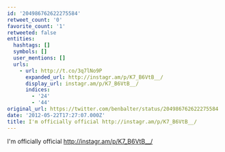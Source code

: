 ```yaml
---
id: '204986762622275584'
retweet_count: '0'
favorite_count: '1'
retweeted: false
entities:
  hashtags: []
  symbols: []
  user_mentions: []
  urls:
    - url: http://t.co/3q7lNo9P
      expanded_url: http://instagr.am/p/K7_B6VtB__/
      display_url: instagr.am/p/K7_B6VtB__/
      indices:
        - '24'
        - '44'
original_url: https://twitter.com/benbalter/status/204986762622275584
date: '2012-05-22T17:27:07.000Z'
title: I'm officially official http://instagr.am/p/K7_B6VtB__/
---
```


I'm officially official http://instagr.am/p/K7_B6VtB__/